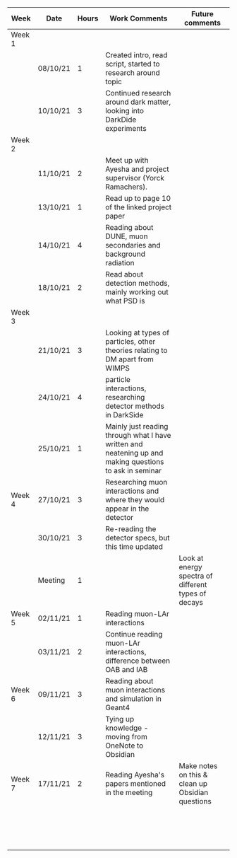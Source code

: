 | Week   | Date     | Hours | Work Comments                                                                                           | Future comments                                     |
| ------ | -------- | ----- | ------------------------------------------------------------------------------------------------------- | --------------------------------------------------- |
| Week 1 |          |       |                                                                                                         |                                                     |
|        | 08/10/21 | 1     | Created intro, read script, started to research around topic                                            |                                                     |
|        | 10/10/21 | 3     | Continued research around dark matter, looking into DarkDide experiments                                |                                                     |
| Week 2 |          |       |                                                                                                         |                                                     |
|        | 11/10/21 | 2     | Meet up with Ayesha and project supervisor (Yorck Ramachers).                                           |                                                     |
|        | 13/10/21 | 1     | Read up to page 10 of the linked project paper                                                          |                                                     |
|        | 14/10/21 | 4     | Reading about DUNE, muon secondaries and background radiation                                           |                                                     |
|        | 18/10/21 | 2     | Read about detection methods, mainly working out what PSD is                                            |                                                     |
| Week 3 |          |       |                                                                                                         |                                                     |
|        | 21/10/21 | 3     | Looking at types of particles, other theories relating to DM apart from WIMPS                           |                                                     |
|        | 24/10/21 | 4     | particle interactions, researching detector methods in DarkSide                                         |                                                     |
|        | 25/10/21 | 1     | Mainly just reading through what I have written and neatening up and making questions to ask in seminar |                                                     |
| Week 4 | 27/10/21 | 3     | Researching muon interactions and where they would appear in the detector                               |                                                     |
|        | 30/10/21 | 3     | Re-reading the detector specs, but this time updated                                                    |                                                     |
|        | Meeting  | 1     |                                                                                                         | Look at energy spectra of different types of decays |
| Week 5 | 02/11/21 | 1     | Reading muon-LAr interactions                                                                           |                                                     |
|        | 03/11/21 | 2     | Continue reading muon-LAr interactions, difference between OAB and IAB                                  |                                                     |
| Week 6 | 09/11/21 | 3     | Reading about muon interactions and simulation in Geant4                                                |                                                     |
|        | 12/11/21 | 3     | Tying up knowledge - moving from OneNote to Obsidian                                                    |                                                     |
| Week 7 | 17/11/21 | 2     | Reading Ayesha's papers mentioned in the meeting                                                        | Make notes on this & clean up Obsidian questions    |
|        |          |       |                                                                                                         |                                                     |
|        |          |       |                                                                                                         |                                                     |
|        |          |       |                                                                                                         |                                                     |
|        |          |       |                                                                                                         |                                                     |
|        |          |       |                                                                                                         |                                                     |
|        |          |       |                                                                                                         |                                                     |
|        |          |       |                                                                                                         |                                                     |
|        |          |       |                                                                                                         |                                                     |
|        |          |       |                                                                                                         |                                                     |
|        |          |       |                                                                                                         |                                                     |
|        |          |       |                                                                                                         |                                                     |
|        |          |       |                                                                                                         |                                                     |
|        |          |       |                                                                                                         |                                                     |
|        |          |       |                                                                                                         |                                                     |
|        |          |       |                                                                                                         |                                                     |
|        |          |       |                                                                                                         |                                                     |
